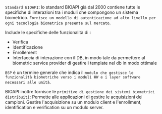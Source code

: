 `Standard BIOAPI`: lo standard BIOAPI già dal 2000 contiene tutte le specifiche di interazioni tra i moduli che compongono un sistema biometrico.
`Fornisce un modello di autenticazione ad alto livello per ogni tecnologia biometrica presente sul mercato`.

Include le specifiche delle funzionalità di :
- Verifica
- Identificazione
- Enrollement
- Interfaccia di interazione con il DB, in modo tale da permettere al biometric service provider di gestire i template nel db in modo ottimale

`BSP` è un termine generale che indica il `modulo che gestisce le funzionalità biometriche verso i moduli HW e i layer software necessari alle unità`.

BIOAPI inoltre fornisce le `primitive di gestione dei sistemi biometrici distribuiti`:
Permette alle applicazioni di gestire le acquisizioni dei campioni. Gestire l'acquisizione su un modulo client e l'enrollment, identification e verification su un modulo server.